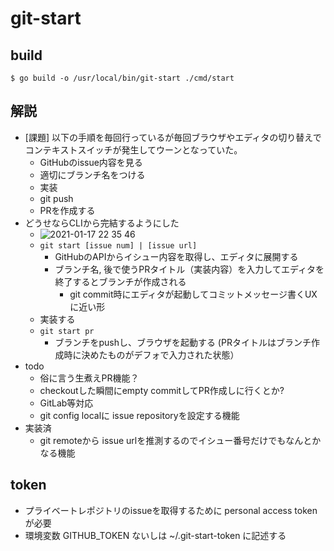 # git-start

## build

```
$ go build -o /usr/local/bin/git-start ./cmd/start
```

## 解説

- [課題] 以下の手順を毎回行っているが毎回ブラウザやエディタの切り替えでコンテキストスイッチが発生してウーンとなっていた。
  - GitHubのissue内容を見る
  - 適切にブランチ名をつける
  - 実装
  - git push
  - PRを作成する
- どうせならCLIから完結するようにした
  - ![2021-01-17 22 35 46](https://user-images.githubusercontent.com/22209702/104844845-c806b480-5915-11eb-870f-2505f455db68.gif)
  - `git start [issue num] | [issue url]`
    - GitHubのAPIからイシュー内容を取得し、エディタに展開する
    - ブランチ名, 後で使うPRタイトル（実装内容）を入力してエディタを終了するとブランチが作成される
      - git commit時にエディタが起動してコミットメッセージ書くUXに近い形
  - 実装する
  - `git start pr`
    - ブランチをpushし、ブラウザを起動する (PRタイトルはブランチ作成時に決めたものがデフォで入力された状態）
- todo
  - 俗に言う生煮えPR機能？
  - checkoutした瞬間にempty commitしてPR作成しに行くとか? 
  - GitLab等対応
  - git config localに issue repositoryを設定する機能
- 実装済
  - git remoteから issue urlを推測するのでイシュー番号だけでもなんとかなる機能

## token

- プライベートレポジトリのissueを取得するために personal access tokenが必要
- 環境変数 GITHUB_TOKEN ないしは ~/.git-start-token に記述する
